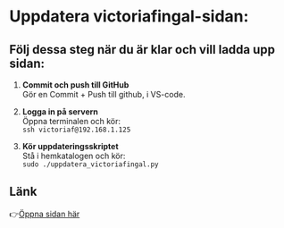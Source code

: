 # Uppdatera victoriafingal-sidan:

## Följ dessa steg när du är klar och vill ladda upp sidan:

1. **Commit och push till GitHub**  
   Gör en Commit + Push till github, i VS-code.

2. **Logga in på servern**  
   Öppna terminalen och kör:  
   `ssh victoriaf@192.168.1.125`

3. **Kör uppdateringsskriptet**  
   Stå i hemkatalogen och kör:  
   `sudo ./uppdatera_victoriafingal.py`

## Länk

👉[Öppna sidan här](https://victoriafingal.findersson.se/)
